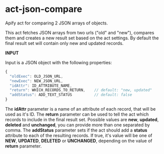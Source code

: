 # act-json-compare
Apify act for comparing 2 JSON arrays of objects.

This act fetches JSON arrays from two urls ("old" and "new"), 
compares them and creates a new result set based on the act settings.
By default the final result set will contain only new and updated records.

**INPUT**

Input is a JSON object with the following properties:

```javascript
{
  "oldExec": OLD_JSON_URL,
  "newExec": NEW_JSON_URL,
  "idAttr": ID_ATTRIBUTE_NAME,
  "return": WHICH_RECORDS_TO_RETURN,    // default: "new, updated"
  "addStatus": ADD_TEXT_STATUS          // default: false
}
```

The __idAttr__ parameter is a name of an attribute of each record, that will be used as it's ID.
The __return__ parameter can be used to tell the act which records to include in the final result set.
Possible values are __new__, __updated__, __deleted__ and __unchanged__, you can provide more than one separated by comma.
The __addStatus__ parameter sets if the act should add a __status__ attribute to each of the resulting records.
If true, it's value will be one of __NEW__, __UPDATED__, __DELETED__ or __UNCHANGED__, depending on the value of __return__ parameter.
